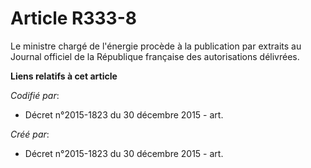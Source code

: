 # Article R333-8

Le ministre chargé de l'énergie procède à la publication par extraits au Journal officiel de la République française des
autorisations délivrées.

**Liens relatifs à cet article**

_Codifié par_:

  - Décret n°2015-1823 du 30 décembre 2015 - art.

_Créé par_:

  - Décret n°2015-1823 du 30 décembre 2015 - art.
